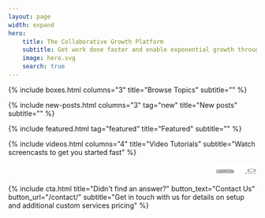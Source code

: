 ```yaml
---
layout: page
width: expand
hero:
    title: The Collaborative Growth Platform
    subtitle: Get work done faster and enable exponential growth through automation
    image: hero.svg
    search: true
---
```

<!-- Browse Topics -->
{% include boxes.html columns="3" title="Browse Topics" subtitle="" %}
<!-- New posts -->
{% include new-posts.html columns="3" tag="new" title="New posts" subtitle="" %}

<!-- Featured Articles -->
{% include featured.html tag="featured" title="Featured" subtitle="" %}

 {% include videos.html columns="4" title="Video Tutorials" subtitle="Watch screencasts to get you started fast" %}

<!-- {% include faqs.html multiple="true" title="Frequently asked questions" category="presale" subtitle="Find quicke answers to frequent pre-sale questions asked by customers" %} -->

<!-- {% include team.html authors="evan, john, sara, alex, tom, daniel" title="We are here to help" subtitle="Our team is just an email away ready to answer your questions" %} -->
<marquee direction="left" scrollamount="4">
<img class="uk-padding" src="/uploads/marqee.png"/>
<img class="uk-padding" src="/uploads/marqee.png"/>
<img class="uk-padding" src="/uploads/marqee.png"/>
<img class="uk-padding" src="/uploads/marqee.png"/>
</marquee>

         
{% include cta.html title="Didn't find an answer?" button_text="Contact Us" button_url="/contact/" subtitle="Get in touch with us for details on setup and additional custom services pricing" %}

